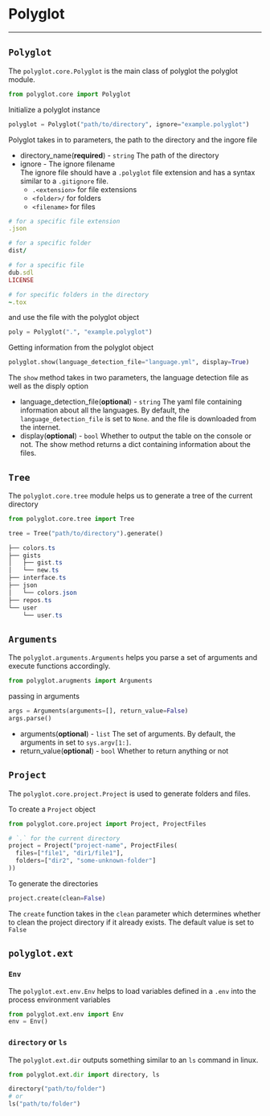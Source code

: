 # Polyglot

<hr>

## `Polyglot`

The `polyglot.core.Polyglot` is the main class of polyglot the polyglot module.

```python
from polyglot.core import Polyglot
```

Initialize a polyglot instance

```python
polyglot = Polyglot("path/to/directory", ignore="example.polyglot")
```

Polyglot takes in to parameters, the path to the directory and the ingore file

- directory_name(**required**) - `string` The path of the directory
- ignore - The ignore filename
  <br>
  The ignore file should have a `.polyglot` file extension and has a syntax similar to a `.gitignore` file.
    -  `.<extension>` for file extensions
    -  `<folder>/` for folders
    -  `<filename>` for files
```rb
# for a specific file extension
.json

# for a specific folder
dist/

# for a specific file
dub.sdl
LICENSE

# for specific folders in the directory
~.tox
```  


  and use the file with the polyglot object
  ```python
  poly = Polyglot(".", "example.polyglot")
  ```

Getting information from the polyglot object

```python
polyglot.show(language_detection_file="language.yml", display=True)
```

The `show` method takes in two parameters, the language detection file as well as the disply option

- language_detection_file(**optional**) - `string` The yaml file containing information about all the languages. By default, the `language_detection_file` is set to `None`. and the file is downloaded from the internet.
- display(**optional**) - `bool` Whether to output the table on the console or not. The show method returns a dict containing information about the files.

## `Tree`
The `polyglot.core.tree` module helps us to generate a tree of the current directory
```py
from polyglot.core.tree import Tree

tree = Tree("path/to/directory").generate()
```

```ps1
├── colors.ts
├── gists
│   ├── gist.ts
│   └── new.ts
├── interface.ts
├── json
│   └── colors.json
├── repos.ts
└── user
    └── user.ts
```

## `Arguments`

The `polyglot.arguments.Arguments` helps you parse a set of arguments and execute functions accordingly.

```python
from polyglot.arugments import Arguments
```

passing in arguments

```python
args = Arguments(arguments=[], return_value=False)
args.parse()
```

- arguments(**optional**) - `list` The set of arguments. By default, the arguments in set to `sys.argv[1:]`.
- return_value(**optional**) - `bool` Whether to return anything or not

## `Project`
The `polyglot.core.project.Project` is used to generate folders and files.

To create a `Project` object
```python
from polyglot.core.project import Project, ProjectFiles

# `.` for the current directory
project = Project("project-name", ProjectFiles(
  files=["file1", "dir1/file1"],
  folders=["dir2", "some-unknown-folder"]
))
```
To generate the directories
```py
project.create(clean=False)
```
The `create` function takes in the `clean` parameter which determines whether to clean the project directory if it already exists. The default value is set to `False`

##  `polyglot.ext`

### `Env`
The `polyglot.ext.env.Env` helps to load variables defined in a `.env` into the process environment variables
```py
from polyglot.ext.env import Env
env = Env()
```

### `directory` or `ls`
The `polyglot.ext.dir` outputs something similar to an `ls` command in linux.
```python
from polyglot.ext.dir import directory, ls

directory("path/to/folder")
# or
ls("path/to/folder")

```
